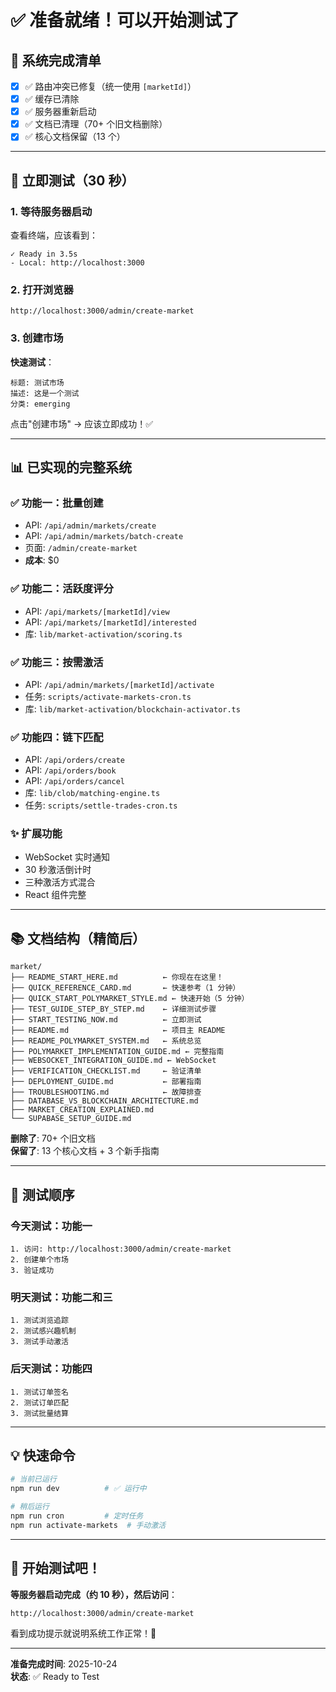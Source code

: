 # ✅ 准备就绪！可以开始测试了

## 🎉 系统完成清单

- [x] ✅ 路由冲突已修复（统一使用 `[marketId]`）
- [x] ✅ 缓存已清除
- [x] ✅ 服务器重新启动
- [x] ✅ 文档已清理（70+ 个旧文档删除）
- [x] ✅ 核心文档保留（13 个）

---

## 🚀 立即测试（30 秒）

### 1. 等待服务器启动

查看终端，应该看到：
```
✓ Ready in 3.5s
- Local: http://localhost:3000
```

### 2. 打开浏览器

```
http://localhost:3000/admin/create-market
```

### 3. 创建市场

**快速测试**：
```
标题: 测试市场
描述: 这是一个测试
分类: emerging
```

点击"创建市场" → 应该立即成功！✅

---

## 📊 已实现的完整系统

### ✅ 功能一：批量创建
- API: `/api/admin/markets/create`
- API: `/api/admin/markets/batch-create`
- 页面: `/admin/create-market`
- **成本**: $0

### ✅ 功能二：活跃度评分
- API: `/api/markets/[marketId]/view`
- API: `/api/markets/[marketId]/interested`
- 库: `lib/market-activation/scoring.ts`

### ✅ 功能三：按需激活
- API: `/api/admin/markets/[marketId]/activate`
- 任务: `scripts/activate-markets-cron.ts`
- 库: `lib/market-activation/blockchain-activator.ts`

### ✅ 功能四：链下匹配
- API: `/api/orders/create`
- API: `/api/orders/book`
- API: `/api/orders/cancel`
- 库: `lib/clob/matching-engine.ts`
- 任务: `scripts/settle-trades-cron.ts`

### ✨ 扩展功能
- WebSocket 实时通知
- 30 秒激活倒计时
- 三种激活方式混合
- React 组件完整

---

## 📚 文档结构（精简后）

```
market/
├── README_START_HERE.md          ← 你现在在这里！
├── QUICK_REFERENCE_CARD.md       ← 快速参考（1 分钟）
├── QUICK_START_POLYMARKET_STYLE.md ← 快速开始（5 分钟）
├── TEST_GUIDE_STEP_BY_STEP.md    ← 详细测试步骤
├── START_TESTING_NOW.md          ← 立即测试
├── README.md                     ← 项目主 README
├── README_POLYMARKET_SYSTEM.md   ← 系统总览
├── POLYMARKET_IMPLEMENTATION_GUIDE.md ← 完整指南
├── WEBSOCKET_INTEGRATION_GUIDE.md ← WebSocket
├── VERIFICATION_CHECKLIST.md     ← 验证清单
├── DEPLOYMENT_GUIDE.md           ← 部署指南
├── TROUBLESHOOTING.md            ← 故障排查
├── DATABASE_VS_BLOCKCHAIN_ARCHITECTURE.md
├── MARKET_CREATION_EXPLAINED.md
└── SUPABASE_SETUP_GUIDE.md
```

**删除了**: 70+ 个旧文档  
**保留了**: 13 个核心文档 + 3 个新手指南

---

## 🎯 测试顺序

### 今天测试：功能一
```
1. 访问: http://localhost:3000/admin/create-market
2. 创建单个市场
3. 验证成功
```

### 明天测试：功能二和三
```
1. 测试浏览追踪
2. 测试感兴趣机制
3. 测试手动激活
```

### 后天测试：功能四
```
1. 测试订单签名
2. 测试订单匹配
3. 测试批量结算
```

---

## 💡 快速命令

```bash
# 当前已运行
npm run dev          # ✅ 运行中

# 稍后运行
npm run cron         # 定时任务
npm run activate-markets  # 手动激活
```

---

## 🎊 开始测试吧！

**等服务器启动完成（约 10 秒），然后访问**：

```
http://localhost:3000/admin/create-market
```

看到成功提示就说明系统工作正常！🚀

---

**准备完成时间**: 2025-10-24  
**状态**: ✅ Ready to Test



